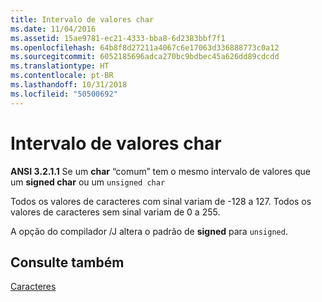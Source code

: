 ```yaml
---
title: Intervalo de valores char
ms.date: 11/04/2016
ms.assetid: 15ae9781-ec21-4333-bba8-6d2383bbf7f1
ms.openlocfilehash: 64b8f8d27211a4067c6e17063d336888773c0a12
ms.sourcegitcommit: 6052185696adca270bc9bdbec45a626dd89cdcdd
ms.translationtype: HT
ms.contentlocale: pt-BR
ms.lasthandoff: 10/31/2018
ms.locfileid: "50500692"
---
```

# <a name="range-of-char-values"></a>Intervalo de valores char

**ANSI 3.2.1.1** Se um **char** “comum” tem o mesmo intervalo de valores que um **signed char** ou um `unsigned char`

Todos os valores de caracteres com sinal variam de -128 a 127. Todos os valores de caracteres sem sinal variam de 0 a 255.

A opção do compilador /J altera o padrão de **signed** para `unsigned`.

## <a name="see-also"></a>Consulte também

[Caracteres](../c-language/characters.md)